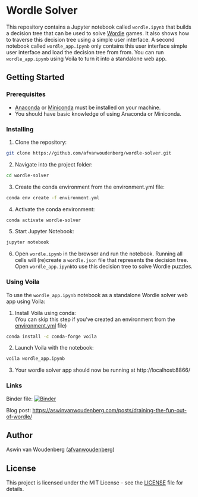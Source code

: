 # Wordle Solver

This repository contains a Jupyter notebook called `wordle.ipynb` that builds a decision tree that can be used to solve [Wordle](https://www.nytimes.com/games/wordle/index.html) games. It also shows how to traverse this decision tree using a simple user interface. A second notebook called `wordle_app.ipynb` only contains this user interface simple user interface and load the decision tree from from. You can run `wordle_app.ipynb` using Voila to turn it into a standalone web app.

## Getting Started

### Prerequisites

* [Anaconda](https://www.anaconda.com/distribution/) or [Miniconda](https://docs.conda.io/en/latest/miniconda.html) must be installed on your machine.
* You should have basic knowledge of using Anaconda or Miniconda.

### Installing

1. Clone the repository:
```bash
git clone https://github.com/afvanwoudenberg/wordle-solver.git
```

2. Navigate into the project folder:
```bash
cd wordle-solver
```

3. Create the conda environment from the environment.yml file:
```bash
conda env create -f environment.yml
```

4. Activate the conda environment:
```bash
conda activate wordle-solver
```

5. Start Jupyter Notebook:
```bash
jupyter notebook
```

6. Open `wordle.ipynb` in the browser and run the notebook. Running all cells will (re)create a `wordle.json` file that represents the decision tree. Open `wordle_app.ipynb`to use this decision tree to solve Wordle puzzles.

### Using Voila

To use the `wordle_app.ipynb` notebook as a standalone Wordle solver web app using Voila:

1. Install Voila using conda: <br> 
(You can skip this step if you've created an environment from the [environment.yml](environment.yml) file)

```bash
conda install -c conda-forge voila
```

2. Launch Voila with the notebook:

```bash
voila wordle_app.ipynb
```

3. Your wordle solver app should now be running at http://localhost:8866/

### Links

Binder file: <a href="https://mybinder.org/v2/gh/afvanwoudenberg/wordle-solver/main?urlpath=%2Fvoila%2Frender%2Fwordle_app.ipynb">![Binder](https://mybinder.org/badge_logo.svg)</a>

Blog post: https://aswinvanwoudenberg.com/posts/draining-the-fun-out-of-wordle/

## Author

Aswin van Woudenberg ([afvanwoudenberg](https://github.com/afvanwoudenberg))

## License

This project is licensed under the MIT License - see the [LICENSE](LICENSE) file for details.

